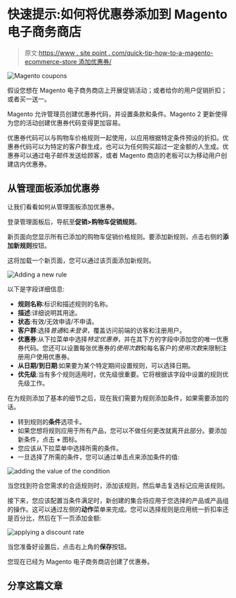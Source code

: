 # 快速提示:如何将优惠券添加到 Magento 电子商务商店

> 原文:[https://www . site point . com/quick-tip-how-to-a-magento-ecommerce-store 添加优惠券/](https://www.sitepoint.com/quick-tip-how-to-add-coupons-to-a-magento-ecommerce-store/)

![Magento coupons](../Images/fbc880c5466f753bcf565c6c7cd2dd0b.png)

假设您想在 Magento 电子商务商店上开展促销活动；或者给你的用户促销折扣；或者买一送一。

Magento 允许管理员创建优惠券代码，并设置条款和条件。Magento 2 更新使得为您的活动创建优惠券代码变得更加容易。

优惠券代码可以与购物车价格规则一起使用，以应用根据特定条件预设的折扣。优惠券代码可以为特定的客户群生成，也可以为任何购买超过一定金额的人生成。优惠券可以通过电子邮件发送给顾客，或者 Magento 商店的老板可以为移动用户创建店内优惠券。

## 从管理面板添加优惠券

让我们看看如何从管理面板添加优惠券。

登录管理面板后，导航至**促销>购物车促销规则**。

新页面向您显示所有已添加的购物车促销价格规则。要添加新规则，点击右侧的**添加新规则**按钮。

这将加载一个新页面，您可以通过该页面添加新规则。

![Adding a new rule](../Images/3ae69a60f8ece81fc4b6768ed55c9930.png)

以下是字段详细信息:

*   **规则名称**:标识和描述规则的名称。
*   **描述**:详细说明其用途。
*   **状态**:有效/无效申请/不申请。
*   **客户群**:选择*普通*和*未登录*，覆盖访问前端的访客和注册用户。
*   **优惠券**:从下拉菜单中选择*特定优惠券*，并在其下方的字段中添加您的唯一优惠券代码。您还可以设置每张优惠券的*使用次数*和每名客户的*使用次数*来限制注册用户使用优惠券。
*   **从日期/到日期**:如果要为某个特定期间设置规则，可以选择日期。
*   **优先级**:当有多个规则适用时，优先级很重要。它将根据该字段中设置的规则优先级工作。

在为规则添加了基本的细节之后，现在我们需要为规则添加条件，如果需要添加的话。

*   转到规则的**条件**选项卡。
*   如果您想将规则应用于所有产品，您可以不做任何更改就离开此部分。要添加新条件，点击 **+** 图标。
*   您应该从下拉菜单中选择所需的条件。
*   一旦选择了所需的条件，您可以通过单击点来添加条件的值:

![adding the value of the condition](../Images/f53d30bc0da4181fd2c693c27109a854.png)

当您找到符合您需求的合适规则时，添加该规则，然后单击复选标记应用该规则。

接下来，您应该配置当条件满足时，新创建的集合将应用于您选择的产品或产品组的操作。这可以通过左侧的**动作**菜单来完成。您可以选择规则是应用统一折扣率还是百分比，然后在下一页添加金额:

![applying a discount rate](../Images/d6cfcdb814fd3cd6bb5c3eab0fa0ad53.png)

当您准备好设置后，点击右上角的**保存**按钮。

您现在已经为 Magento 电子商务商店创建了优惠券。

## 分享这篇文章